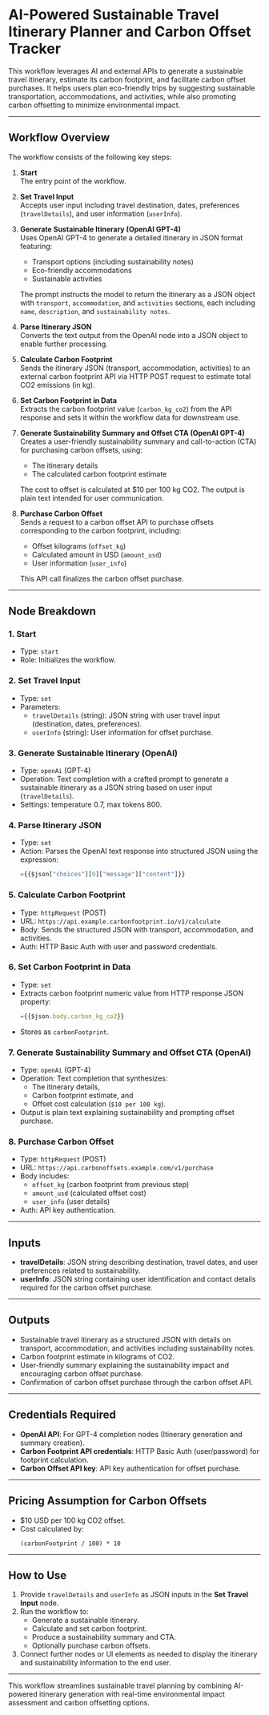 # AI-Powered Sustainable Travel Itinerary Planner and Carbon Offset Tracker

This workflow leverages AI and external APIs to generate a sustainable travel itinerary, estimate its carbon footprint, and facilitate carbon offset purchases. It helps users plan eco-friendly trips by suggesting sustainable transportation, accommodations, and activities, while also promoting carbon offsetting to minimize environmental impact.

---

## Workflow Overview

The workflow consists of the following key steps:

1. **Start**  
   The entry point of the workflow.

2. **Set Travel Input**  
   Accepts user input including travel destination, dates, preferences (`travelDetails`), and user information (`userInfo`).

3. **Generate Sustainable Itinerary (OpenAI GPT-4)**  
   Uses OpenAI GPT-4 to generate a detailed itinerary in JSON format featuring:
   - Transport options (including sustainability notes)  
   - Eco-friendly accommodations  
   - Sustainable activities  
   
   The prompt instructs the model to return the itinerary as a JSON object with `transport`, `accommodation`, and `activities` sections, each including `name`, `description`, and `sustainability notes`.

4. **Parse Itinerary JSON**  
   Converts the text output from the OpenAI node into a JSON object to enable further processing.

5. **Calculate Carbon Footprint**  
   Sends the itinerary JSON (transport, accommodation, activities) to an external carbon footprint API via HTTP POST request to estimate total CO2 emissions (in kg).

6. **Set Carbon Footprint in Data**  
   Extracts the carbon footprint value (`carbon_kg_co2`) from the API response and sets it within the workflow data for downstream use.

7. **Generate Sustainability Summary and Offset CTA (OpenAI GPT-4)**  
   Creates a user-friendly sustainability summary and call-to-action (CTA) for purchasing carbon offsets, using:  
   - The itinerary details  
   - The calculated carbon footprint estimate  
   
   The cost to offset is calculated at $10 per 100 kg CO2. The output is plain text intended for user communication.

8. **Purchase Carbon Offset**  
   Sends a request to a carbon offset API to purchase offsets corresponding to the carbon footprint, including:
   - Offset kilograms (`offset_kg`)  
   - Calculated amount in USD (`amount_usd`)  
   - User information (`user_info`)  
   
   This API call finalizes the carbon offset purchase.

---

## Node Breakdown

### 1. Start
- Type: `start`  
- Role: Initializes the workflow.

### 2. Set Travel Input
- Type: `set`  
- Parameters:  
  - `travelDetails` (string): JSON string with user travel input (destination, dates, preferences).  
  - `userInfo` (string): User information for offset purchase.

### 3. Generate Sustainable Itinerary (OpenAI)
- Type: `openAi` (GPT-4)  
- Operation: Text completion with a crafted prompt to generate a sustainable itinerary as a JSON string based on user input (`travelDetails`).  
- Settings: temperature 0.7, max tokens 800.

### 4. Parse Itinerary JSON
- Type: `set`  
- Action: Parses the OpenAI text response into structured JSON using the expression:  
  ```js
  ={{$json["choices"][0]["message"]["content"]}}
  ```
  
### 5. Calculate Carbon Footprint
- Type: `httpRequest` (POST)  
- URL: `https://api.example.carbonfootprint.io/v1/calculate`  
- Body: Sends the structured JSON with transport, accommodation, and activities.  
- Auth: HTTP Basic Auth with user and password credentials.

### 6. Set Carbon Footprint in Data
- Type: `set`  
- Extracts carbon footprint numeric value from HTTP response JSON property:  
  ```js
  ={{$json.body.carbon_kg_co2}}
  ```  
- Stores as `carbonFootprint`.

### 7. Generate Sustainability Summary and Offset CTA (OpenAI)
- Type: `openAi` (GPT-4)  
- Operation: Text completion that synthesizes:  
  - The itinerary details,  
  - Carbon footprint estimate, and  
  - Offset cost calculation (`$10 per 100 kg`).  
- Output is plain text explaining sustainability and prompting offset purchase.

### 8. Purchase Carbon Offset
- Type: `httpRequest` (POST)  
- URL: `https://api.carbonoffsets.example.com/v1/purchase`  
- Body includes:  
  - `offset_kg` (carbon footprint from previous step)  
  - `amount_usd` (calculated offset cost)  
  - `user_info` (user details)  
- Auth: API key authentication.

---

## Inputs

- **travelDetails**: JSON string describing destination, travel dates, and user preferences related to sustainability.  
- **userInfo**: JSON string containing user identification and contact details required for the carbon offset purchase.

---

## Outputs

- Sustainable travel itinerary as a structured JSON with details on transport, accommodation, and activities including sustainability notes.  
- Carbon footprint estimate in kilograms of CO2.  
- User-friendly summary explaining the sustainability impact and encouraging carbon offset purchase.  
- Confirmation of carbon offset purchase through the carbon offset API.

---

## Credentials Required

- **OpenAI API**: For GPT-4 completion nodes (Itinerary generation and summary creation).  
- **Carbon Footprint API credentials**: HTTP Basic Auth (user/password) for footprint calculation.  
- **Carbon Offset API key**: API key authentication for offset purchase.

---

## Pricing Assumption for Carbon Offsets

- $10 USD per 100 kg CO2 offset.  
- Cost calculated by:  
  ``` 
  (carbonFootprint / 100) * 10
  ```

---

## How to Use

1. Provide `travelDetails` and `userInfo` as JSON inputs in the **Set Travel Input** node.  
2. Run the workflow to:  
   - Generate a sustainable itinerary.  
   - Calculate and set carbon footprint.  
   - Produce a sustainability summary and CTA.  
   - Optionally purchase carbon offsets.  
3. Connect further nodes or UI elements as needed to display the itinerary and sustainability information to the end user.

---

This workflow streamlines sustainable travel planning by combining AI-powered itinerary generation with real-time environmental impact assessment and carbon offsetting options.